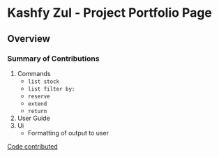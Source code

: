 # Kashfy Zul - Project Portfolio Page

## Overview

### Summary of Contributions

1. Commands 
   * `list stock`
   * `list filter by:`
   * `reserve`
   * `extend`
   * `return`
2. User Guide
3. Ui
   * Formatting of output to user

[Code contributed](https://nus-cs2113-ay2425s2.github.io/tp-dashboard/?search=kashfyzul&breakdown=true)